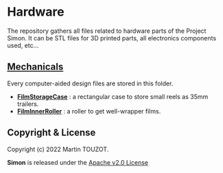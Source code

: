 # Hardware

The repository gathers all files related to hardware parts of the Project Simon. It can be STL files for 3D printed parts, all electronics components used, etc...

## [__Mechanicals__](https://github.com/Project-Simon/hardware/blob/dev/mechanicals/README.md)

Every computer-aided design files are stored in this folder.
* [__FilmStorageCase__](https://github.com/Project-Simon/hardware/blob/dev/mechanicals/FilmStorageCase/README.md) : a rectangular case to store small reels as 35mm trailers.
* [__FilmInnerRoller__](https://github.com/Project-Simon/hardware/blob/dev/mechanicals/FilmInnerRoller/README.md) : a roller to get well-wrapper films.

## Copyright & License

Copyright (c) 2022 Martin TOUZOT.

**Simon** is released under the [Apache v2.0 License](https://github.com/Project-Simon/.github/blob/main/LICENSE.md)
